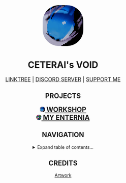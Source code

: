 <div align="center"><img src="art/ceterai.gif" style="border-radius: 40%;" width="128px" height="128px" alt="CeterEye"></div>

<h1 align="center"><b>CETERAI's VOID</b></h1>

<div align="center" style="font-size: 120%;">
<a class="ct_button" href="https://linktr.ee/ceterai">LINKTREE</a> | <a class="ct_button" href="https://discord.gg/gGEwZ5vbgr" title="Dev updates, questions, bug reporting, and lots of emojis and stickers! ^^">DISCORD SERVER</a> | <a class="ct_button" href="https://buymeacoffee.com/ceterai">SUPPORT ME</a>
</div>

<h2 align="center"><b>PROJECTS</b></h2>

<div align="center" style="font-size: 150%;">
<a class="ct_button" href="https://linktr.ee/ceterai"><b><img class="ct_icon" src="art/ceterai.gif" style="border-radius: 40%;" width="16px" height="16px" alt="CeterEye"> WORKSHOP</b></a><br><a class="ct_button" href="MyEnternia"><b><img class="ct_icon" src="https://raw.githubusercontent.com/Ceterai/Enternia/main/interface/bookmarks/icons/ct_alterash_planet.png" alt="Alterash"> MY ENTERNIA</b></a>
</div>

<h2 align="center"><b>NAVIGATION</b></h2>

<details markdown="1">
<summary align="center">Expand table of contents...</summary>

- [Home](https://ceterai.github.io/)
  - [Workshop](https://ceterai.github.io/Workshop)
    - [Discord Themes](https://ceterai.github.io/Workshop/DiscordThemes)
    - [Minecraft](https://ceterai.github.io/Workshop/Minecraft)
      - [Resource Packs](https://ceterai.github.io/Workshop/Minecraft/Packs)
      - [Skins](https://ceterai.github.io/Workshop/Minecraft/Skins)
    - [Clone Drone In The Danger Zone](https://ceterai.github.io/Workshop/CDDZ)
      - [Arenas](https://ceterai.github.io/Workshop/CDDZ#Arenas)
      - [Challenges](https://ceterai.github.io/Workshop/CDDZ#Challenges)
      - [Collections](https://ceterai.github.io/Workshop/CDDZ#Collections)
      - [Guides](https://ceterai.github.io/Workshop/CDDZ#Guides)
    - [Portal 2](https://ceterai.github.io/Workshop/Portal2)
    - [Time Rifters](https://ceterai.github.io/Workshop/TimeRifters)
    - [O9000Z](https://ceterai.github.io/Workshop/O9000Z)
    - [Garry's Mod](https://ceterai.github.io/Workshop/GMod)
  - [My Enternia](https://ceterai.github.io/MyEnternia)
    - [Mods](https://ceterai.github.io/MyEnternia/Mods)
    - [Wiki](https://ceterai.github.io/MyEnternia/Wiki)
  - [Artwork Credits](https://ceterai.github.io/art)

</details>

<h2 align="center"><b>CREDITS</b></h2>

<div align="center">
<a class="ct_button" href="/art/">Artwork</a>
</div>
